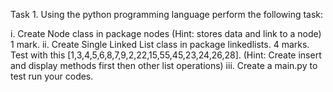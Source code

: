 Task 1. Using the python programming language perform the following task:

i. Create Node class in package nodes (Hint: stores data and link to a node) 1 mark.
ii. Create Single Linked List class in package linkedlists. 4 marks.
Test with this [1,3,4,5,6,8,7,9,2,22,15,55,45,23,24,26,28]. (Hint: Create insert and display methods first then other list operations)
iii. Create a main.py to test run your codes.